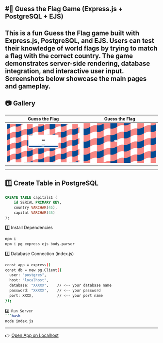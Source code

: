 #🎌 Guess the Flag Game (Express.js + PostgreSQL + EJS)
---
This is a fun Guess the Flag game built with Express.js, PostgreSQL, and EJS.
Users can test their knowledge of world flags by trying to match a flag with the correct country.
The game demonstrates server-side rendering, database integration, and interactive user input.
Screenshots below showcase the main pages and gameplay.
---
## 📷 Gallery

| Guess the Flag |Guess the Flag |
|--------|--------|
| ![fg1](fg1.png) | ![fg2](fg2.png) |


---

## 1️⃣ Create Table in PostgreSQL
```sql
CREATE TABLE capitals1 (
    id SERIAL PRIMARY KEY,
    country VARCHAR(45),
    capital VARCHAR(45)
);
```
2️⃣ Install Dependencies
```bash
npm i
npm i pg express ejs body-parser
```

3️⃣ Database Connection (index.js)
```bash
const app = express()
const db = new pg.Client({
  user: "postgres",
  host: "localhost",
  database: "XXXXX",    // <-- your database name
  password: "XXXXX",    // <-- your password
  port: XXXX,           // <-- your port name
});

4️⃣ Run Server
```bash
node index.js
```
---
👉 [Open App on Localhost](http://localhost:3000)
